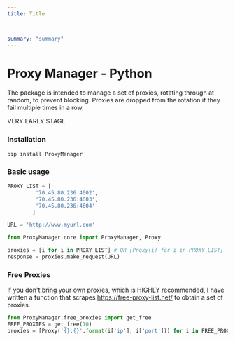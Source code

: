 ```yaml
---
title: Title



summary: "summary"
---
```

<!--

#################################################
### THIS FILE WAS AUTOGENERATED! DO NOT EDIT! ###
#################################################
# file to edit: README.ipynb
# command to build the docs after a change: nbdev_build_docs

-->


# Proxy Manager - Python

The package is intended to manage a set of proxies, rotating through at random, to prevent blocking. Proxies are dropped from the rotation if they fail multiple times in a row.

VERY EARLY STAGE


### Installation
`pip install ProxyManager`

### Basic usage


```python
PROXY_LIST = [
         '70.45.80.236:4602',
         '70.45.80.236:4603',
         '70.45.80.236:4604'
        ]

URL = 'http://www.myurl.com'

from ProxyManager.core import ProxyManager, Proxy

proxies = [i for i in PROXY_LIST] # OR [Proxy(i) for i in PROXY_LIST]
response = proxies.make_request(URL)
```


### Free Proxies

If you don't bring your own proxies, which is HIGHLY recommended, I have written a function that scrapes https://free-proxy-list.net/ to obtain a set of proxies.

```python
from ProxyManager.free_proxies import get_free
FREE_PROXIES = get_free(10)
proxies = [Proxy('{}:{}'.format(i['ip'], i['port'])) for i in FREE_PROXIES]

```
